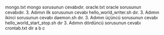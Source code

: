 mongo.txt mongo sorusunun cevabıdır.
oracle.txt oracle sorusunun cevabıdır.
3. Adımın ilk sorusunun cevabı hello_world_writer.sh dır.
3. Adımın ikinci sorusunun cevabı daemon.sh dır.
3. Adımın üçüncü sorusunun cevabı hello_world_start_stop.sh dır
3. Adımın dördüncü sorusunun cevabı crontab.txt dir
a
b
c
